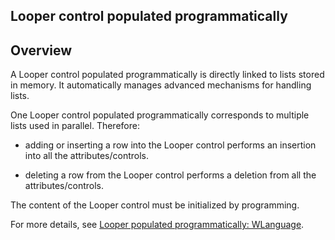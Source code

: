 
## Looper control populated programmatically
			



<a name="NOTE1"></a>
<a name="NOTE1_1"></a>


## Overview
<a name="overview_ELTTEXTE000070"></a>
A Looper control populated programmatically is directly linked to lists stored in memory. It automatically manages advanced mechanisms for handling lists.

One Looper control populated programmatically corresponds to multiple lists used in parallel. Therefore:

- adding or inserting a row into the Looper control performs an insertion into all the attributes/controls.

- deleting a row from the Looper control performs a deletion from all the attributes/controls.




The content of the Looper control must be initialized by programming.

For more details, see [Looper populated programmatically: WLanguage](../WDChamp/1013079.md).


